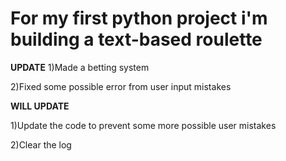 # For my first python project i'm building a text-based roulette

**UPDATE**
1)Made a betting system

2)Fixed some possible error from user input mistakes

**WILL UPDATE**

1)Update the code to prevent some more possible user mistakes

2)Clear the log
